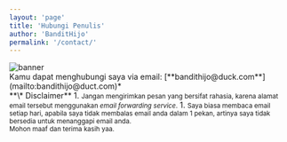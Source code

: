 ```yaml
---
layout: 'page'
title: 'Hubungi Penulis'
author: 'BanditHijo'
permalink: '/contact/'
---
```


<img class="post-body-img" src="{{ site.lazyload.logo_blank_banner }}" data-echo="/assets/img/banner/about.png" alt="banner">

<br>
Kamu dapat menghubungi saya via email: [**bandithijo@duck.com**](mailto:bandithijo@duct.com)*

<br>
**\* Disclaimer**
1. <small>Jangan mengirimkan pesan yang bersifat rahasia, karena alamat email tersebut menggunakan <i>email forwarding service</i>.</small>
1. <small>Saya biasa membaca email setiap hari, apabila saya tidak membalas email anda dalam 1 pekan, artinya saya tidak bersedia untuk menanggapi email anda.<br>Mohon maaf dan terima kasih yaa.</small>
